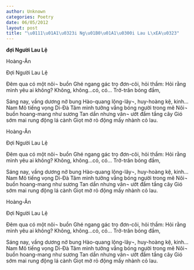 ```yaml
---
author: Unknown
categories: Poetry
date: 06/05/2012
layout: post
title: "\u0111\u01A1\u0323i Ng\u01B0\u01A1\u0300i Lau L\xEA\u0323"
---
```


**đợi Người Lau Lệ**

Hoàng-Ân


Đợi Người Lau Lệ



Đêm qua có một nôi¬ buồn
Ghé ngang gác trọ đơn-côi, hỏi thầm:
Hỏi rằng mình yêu ai không?
Không, không...có, có...
Trở-trăn bóng đầm,

Sáng nay, vầng dương nở bung
Hào-quang lộng-lây¬, huy-hoàng
kệ, kinh...
Nam Mô tiếng vọng Di-Đà
Tâm mình tưởng vắng bóng người trong mê
Nôi¬ buồn hoang-mang như sương
Tan dần nhưng vân¬ ướt đầm tầng cây
Gió sớm mai rung động lá cành
Giọt mờ rỏ động mấy nhành cỏ lau.

Hoàng-Ân


Đợi Người Lau Lệ



Đêm qua có một nôi¬ buồn
Ghé ngang gác trọ đơn-côi, hỏi thầm:
Hỏi rằng mình yêu ai không?
Không, không...có, có...
Trở-trăn bóng đầm,

Sáng nay, vầng dương nở bung
Hào-quang lộng-lây¬, huy-hoàng
kệ, kinh...
Nam Mô tiếng vọng Di-Đà
Tâm mình tưởng vắng bóng người trong mê
Nôi¬ buồn hoang-mang như sương
Tan dần nhưng vân¬ ướt đầm tầng cây
Gió sớm mai rung động lá cành
Giọt mờ rỏ động mấy nhành cỏ lau.

Hoàng-Ân


Đợi Người Lau Lệ



Đêm qua có một nôi¬ buồn
Ghé ngang gác trọ đơn-côi, hỏi thầm:
Hỏi rằng mình yêu ai không?
Không, không...có, có...
Trở-trăn bóng đầm,

Sáng nay, vầng dương nở bung
Hào-quang lộng-lây¬, huy-hoàng
kệ, kinh...
Nam Mô tiếng vọng Di-Đà
Tâm mình tưởng vắng bóng người trong mê
Nôi¬ buồn hoang-mang như sương
Tan dần nhưng vân¬ ướt đầm tầng cây
Gió sớm mai rung động lá cành
Giọt mờ rỏ động mấy nhành cỏ lau.
